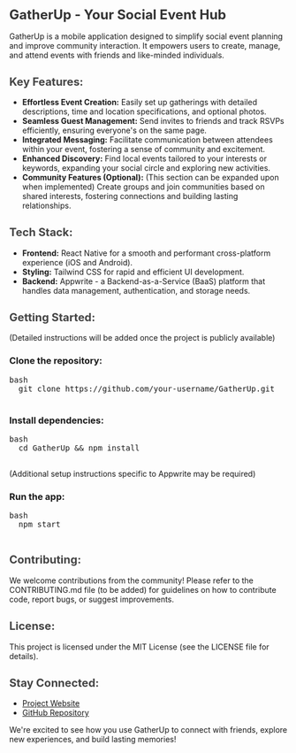 <body>
  <h1 style="color: #333; font-size: 24px;">GatherUp - Your Social Event Hub</h1>
  <p>GatherUp is a mobile application designed to simplify social event planning and improve community interaction. It empowers users to create, manage, and attend events with friends and like-minded individuals.</p>

  <h2 style="color: #444; font-size: 20px;">Key Features:</h2>
  <ul>
    <li><strong>Effortless Event Creation:</strong> Easily set up gatherings with detailed descriptions, time and location specifications, and optional photos.</li>
    <li><strong>Seamless Guest Management:</strong> Send invites to friends and track RSVPs efficiently, ensuring everyone's on the same page.</li>
    <li><strong>Integrated Messaging:</strong> Facilitate communication between attendees within your event, fostering a sense of community and excitement.</li>
    <li><strong>Enhanced Discovery:</strong> Find local events tailored to your interests or keywords, expanding your social circle and exploring new activities.</li>
    <li><strong>Community Features (Optional):</strong> <span class="optional">(This section can be expanded upon when implemented)</span> Create groups and join communities based on shared interests, fostering connections and building lasting relationships.</li>
  </ul>

  <h2 style="color: #444; font-size: 20px;">Tech Stack:</h2>
  <ul>
    <li><strong>Frontend:</strong> React Native for a smooth and performant cross-platform experience (iOS and Android).</li>
    <li><strong>Styling:</strong> Tailwind CSS for rapid and efficient UI development.</li>
    <li><strong>Backend:</strong> Appwrite - a Backend-as-a-Service (BaaS) platform that handles data management, authentication, and storage needs.</li>
  </ul>

  <h2 style="color: #444; font-size: 20px;">Getting Started:</h2>
  <p>(Detailed instructions will be added once the project is publicly available)</p>

  <h3>Clone the repository:</h3>
  <pre class="code">bash
  git clone https://github.com/your-username/GatherUp.git
  </pre>

  <h3>Install dependencies:</h3>
  <pre class="code">bash
  cd GatherUp && npm install
  </pre>
  <p>(Additional setup instructions specific to Appwrite may be required)</p>

  <h3>Run the app:</h3>
  <pre class="code">bash
  npm start
  </pre>

  <h2 style="color: #444; font-size: 20px;">Contributing:</h2>
  <p>We welcome contributions from the community! Please refer to the CONTRIBUTING.md file (to be added) for guidelines on how to contribute code, report bugs, or suggest improvements.</p>

  <h2 style="color: #444; font-size: 20px;">License:</h2>
  <p>This project is licensed under the MIT License (see the LICENSE file for details).</p>

  <h2 style="color: #444; font-size: 20px;">Stay Connected:</h2>
  <ul>
    <li><a href="[Project Website] (to be added)">Project Website</a></li>
    <li><a href="[GitHub Repository] (Insert your GitHub repository link here)">GitHub Repository</a></li>
  </ul>

  <p>We're excited to see how you use GatherUp to connect with friends, explore new experiences, and build lasting memories!</p>
</body>
